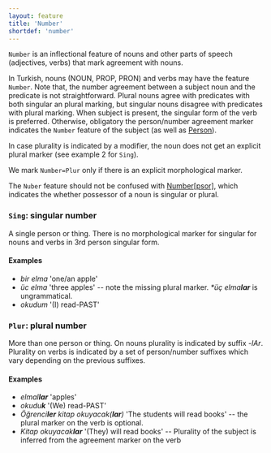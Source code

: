 ```yaml
---
layout: feature
title: 'Number'
shortdef: 'number'
---
```


`Number` is an inflectional feature of nouns and other parts of speech (adjectives, verbs) that mark agreement with nouns.

In Turkish, nouns (NOUN, PROP, PRON) and verbs may have the feature `Number`.
Note that, the number agreement between a subject noun and the predicate is not straightforward.
Plural nouns agree with predicates with both singular an plural
marking,
but singular nouns disagree with predicates with plural marking.
When subject is present, the singular form of the verb is preferred.
Otherwise, obligatory the person/number agreement marker indicates the `Number` feature of the subject (as well as [Person]()).

In case plurality is indicated by a modifier, the noun does not get an explicit plural marker (see example 2 for `Sing`).

We mark `Number=Plur` only if there is an explicit morphological marker.

The `Nuber` feature should not be confused with [Number\[psor\]](Number_psor),
which indicates the whether possessor of a noun is singular or plural.

### `Sing`: singular number

A single person or thing. There is no morphological marker for singular for nouns and verbs in 3rd person singular form.

#### Examples

* *bir elma* 'one/an apple'
* *üc elma* 'three apples' -- note the missing plural marker. 
 _\*üç elma<b>lar</b>_ is ungrammatical.
* *okudum* '(I) read-PAST'

### `Plur`: plural number

More than one person or thing.
On nouns plurality is indicated by suffix *-lAr*.
Plurality on verbs is indicated by a set of person/number suffixes which vary depending on the previous suffixes.

#### Examples

* *elmal<b>lar</b>* 'apples'
* *okudu<b>k</b>* '(We) read-PAST'
* *Öğrenci<b>ler</b> kitap okuyacak(<b>lar</b>)* 'The students will read books' -- the plural marker on the verb is optional.
* *Kitap okuyacak<b>lar</b>* '(They) will read books' -- Plurality of the subject is inferred from the agreement marker on the verb


<!-- Interlanguage links updated Čt lis 12 09:43:03 CET 2020 -->
